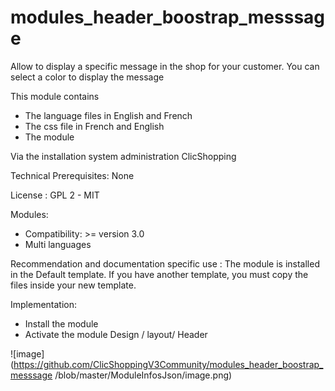 # modules_header_boostrap_messsage

Allow to display a specific message in the shop for your customer. You can select a color to display the message

This module contains

- The language files in English and French
- The css file in French and English
- The module
  
Via the installation system administration ClicShopping

Technical Prerequisites: None

License : GPL 2 - MIT

Modules:

- Compatibility: >= version 3.0
- Multi languages

Recommendation and documentation specific use :
The module is installed in the Default template.
If you have another template, you must copy the files inside your new template.


Implementation:

- Install the module 
- Activate the module Design / layout/ Header


![image](https://github.com/ClicShoppingV3Community/modules_header_boostrap_messsage
/blob/master/ModuleInfosJson/image.png)



